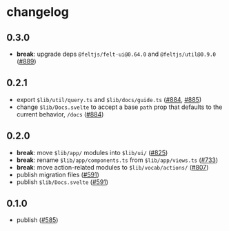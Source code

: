 # changelog

## 0.3.0

- **break**: upgrade deps `@feltjs/felt-ui@0.64.0` and `@feltjs/util@0.9.0`
  ([#889](https://github.com/feltjs/felt-server/pull/889))

## 0.2.1

- export `$lib/util/query.ts` and `$lib/docs/guide.ts`
  ([#884](https://github.com/feltjs/felt-server/pull/884),
  [#885](https://github.com/feltjs/felt-server/pull/885))
- change `$lib/Docs.svelte` to accept a base `path` prop
  that defaults to the current behavior, `/docs`
  ([#884](https://github.com/feltjs/felt-server/pull/884))

## 0.2.0

- **break**: move `$lib/app/` modules into `$lib/ui/`
  ([#825](https://github.com/feltjs/felt-server/pull/825))
- **break**: rename `$lib/app/components.ts` from `$lib/app/views.ts`
  ([#733](https://github.com/feltjs/felt-server/pull/733))
- **break**: move action-related modules to `$lib/vocab/actions/`
  ([#807](https://github.com/feltjs/felt-server/pull/807))
- publish migration files
  ([#591](https://github.com/feltjs/felt-server/pull/591))
- publish `$lib/Docs.svelte`
  ([#591](https://github.com/feltjs/felt-server/pull/591))

## 0.1.0

- publish
  ([#585](https://github.com/feltjs/felt-server/pull/585))
